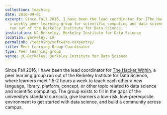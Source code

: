 ```yaml
---
collection: teaching
date: 2016-09-01
excerpt: Since Fall 2016, I have been the lead coordinator for [The Hacker Within](http://thehackerwithin.org/berkeley/),
  a weekly peer learning group for scientific computing and data science, which is
  run out of the Berkeley Institute for Data Science.
institution: UC-Berkeley, Berkeley Institute for Data Science
location: Berkeley, CA
permalink: /teaching/software-carpentry/
title: Peer Learning Group Coordinator
type: Peer learning group
venue: UC-Berkeley, Berkeley Institute for Data Science
---
```


Since Fall 2016, I have been the lead coordinator for [The Hacker Within](http://thehackerwithin.org/berkeley/), a peer learning group run out of the Berkeley Institute for Data Science, where learners meet 1.5-2 hours a week to teach each other a new language, library, platform, concept, or other topic related to data science and scientific computing. The group exists to fill in the gaps of the university’s standard curricula, give learners a low-risk, low-prerequisite environment to get started with data science, and build a community across campus.